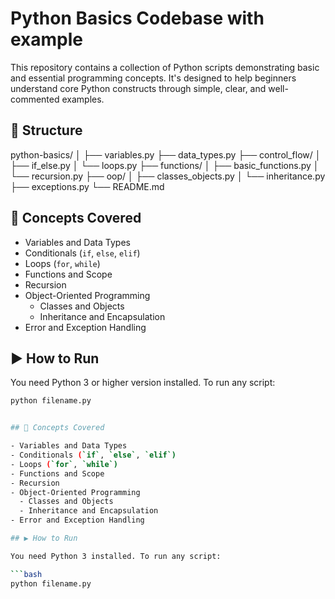 # Python Basics Codebase with example

This repository contains a collection of Python scripts demonstrating basic and essential programming concepts. It's designed to help beginners understand core Python constructs through simple, clear, and well-commented examples.

## 📂 Structure

python-basics/
│
├── variables.py
├── data_types.py
├── control_flow/
│ ├── if_else.py
│ └── loops.py
├── functions/
│ ├── basic_functions.py
│ └── recursion.py
├── oop/
│ ├── classes_objects.py
│ └── inheritance.py
├── exceptions.py
└── README.md


## 📘 Concepts Covered

- Variables and Data Types
- Conditionals (`if`, `else`, `elif`)
- Loops (`for`, `while`)
- Functions and Scope
- Recursion
- Object-Oriented Programming
  - Classes and Objects
  - Inheritance and Encapsulation
- Error and Exception Handling

## ▶️ How to Run

You need Python 3  or higher version  installed. To run any script:

```bash
python filename.py


## 📘 Concepts Covered

- Variables and Data Types
- Conditionals (`if`, `else`, `elif`)
- Loops (`for`, `while`)
- Functions and Scope
- Recursion
- Object-Oriented Programming
  - Classes and Objects
  - Inheritance and Encapsulation
- Error and Exception Handling

## ▶️ How to Run

You need Python 3 installed. To run any script:

```bash
python filename.py

